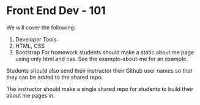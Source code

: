 # Front End Dev - 101
We will cover the following:
1. Developer Tools
1. HTML, CSS
1. Bootstrap
For homework students should make a static about me page using only html and css.
See the example-about-me for an example.

Students should also send their instructor their Github user names so that they can be added to the shared repo.

The instructor should make a single shared repo for students to build their about me pages in.